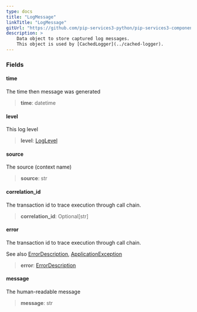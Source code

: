 ```yaml
---
type: docs
title: "LogMessage"
linkTitle: "LogMessage"
gitUrl: "https://github.com/pip-services3-python/pip-services3-components-python"
description: >
    Data object to store captured log messages.
    This object is used by [CachedLogger](../cached-logger).
---
```


### Fields

<span class="hide-title-link">

#### time
The time then message was generated
> **time**: datetime

#### level
This log level
> **level**: [LogLevel](../log_level)

#### source
The source (context name)
> **source**: str

#### correlation_id
The transaction id to trace execution through call chain.
> **correlation_id**: Optional[str]

#### error
The transaction id to trace execution through call chain.

See also [ErrorDescription](../../../commons/errors/error_description), [ApplicationException](../../../commons/errors/application_exception)
> **error**: [ErrorDescription](../../../commons/errors/error_description)

#### message
The human-readable message
> **message**: str

</span>